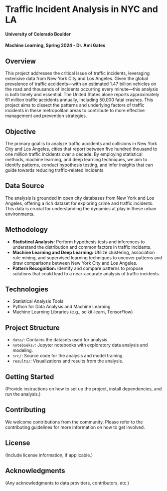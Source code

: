 # Traffic Incident Analysis in NYC and LA

#### University of Colorado Boulder

#### Machine Learning, Spring 2024 - Dr. Ami Gates

## Overview

This project addresses the critical issue of traffic incidents, leveraging extensive data from New York City and Los Angeles. Given the global prevalence of traffic accidents—with an estimated 1.47 billion vehicles on the road and thousands of incidents occurring every minute—this analysis is both timely and essential. The United States alone reports approximately 61 million traffic accidents annually, including 50,000 fatal crashes. This project aims to dissect the patterns and underlying factors of traffic incidents in these metropolitan areas to contribute to more effective management and prevention strategies.

## Objective

The primary goal is to analyze traffic accidents and collisions in New York City and Los Angeles, cities that report between five hundred thousand to one million traffic incidents over a decade. By employing statistical methods, machine learning, and deep learning techniques, we aim to identify patterns, conduct hypothesis testing, and infer insights that can guide towards reducing traffic-related incidents.

## Data Source

The analysis is grounded in open city databases from New York and Los Angeles, offering a rich dataset for exploring crime and traffic incidents. This data is crucial for understanding the dynamics at play in these urban environments.

## Methodology

- **Statistical Analysis:** Perform hypothesis tests and inferences to understand the distribution and common factors in traffic incidents.
- **Machine Learning and Deep Learning:** Utilize clustering, association rule mining, and supervised learning techniques to uncover patterns and draw comparisons between New York City and Los Angeles.
- **Pattern Recognition:** Identify and compare patterns to propose solutions that could lead to a near-accurate analysis of traffic incidents.

## Technologies

- Statistical Analysis Tools
- Python for Data Analysis and Machine Learning
- Machine Learning Libraries (e.g., scikit-learn, TensorFlow)

## Project Structure

- `data/`: Contains the datasets used for analysis.
- `notebooks/`: Jupyter notebooks with exploratory data analysis and modeling.
- `src/`: Source code for the analysis and model training.
- `results/`: Visualizations and results from the analysis.

## Getting Started

(Provide instructions on how to set up the project, install dependencies, and run the analysis.)

## Contributing

We welcome contributions from the community. Please refer to the contributing guidelines for more information on how to get involved.

## License

(Include license information, if applicable.)

## Acknowledgments

(Any acknowledgments to data providers, contributors, etc.)
